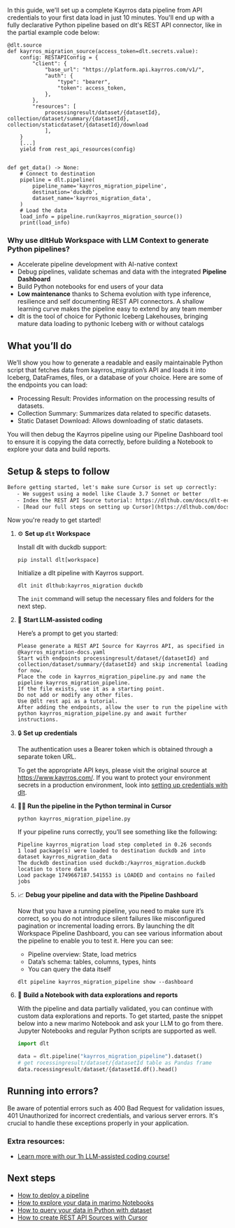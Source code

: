 In this guide, we'll set up a complete Kayrros data pipeline from API credentials to your first data load in just 10 minutes. You'll end up with a fully declarative Python pipeline based on dlt's REST API connector, like in the partial example code below:

```python-outcome
@dlt.source
def kayrros_migration_source(access_token=dlt.secrets.value):
    config: RESTAPIConfig = {
        "client": {
            "base_url": "https://platform.api.kayrros.com/v1/",
            "auth": {
                "type": "bearer",
                "token": access_token,
            },
        },
        "resources": [
            processingresult/dataset/{datasetId}, collection/dataset/summary/{datasetId}, collection/staticdataset/{datasetId}/download
            ],
    }
    [...]
    yield from rest_api_resources(config)


def get_data() -> None:
    # Connect to destination
    pipeline = dlt.pipeline(
        pipeline_name='kayrros_migration_pipeline',
        destination='duckdb',
        dataset_name='kayrros_migration_data', 
    )
    # Load the data
    load_info = pipeline.run(kayrros_migration_source())
    print(load_info) 
```

### Why use dltHub Workspace with LLM Context to generate Python pipelines?

- Accelerate pipeline development with AI-native context
- Debug pipelines, validate schemas and data with the integrated **Pipeline Dashboard**
- Build Python notebooks for end users of your data
- **Low maintenance** thanks to Schema evolution with type inference, resilience and self documenting REST API connectors. A shallow learning curve makes the pipeline easy to extend by any team member
- dlt is the tool of choice for Pythonic Iceberg Lakehouses, bringing mature data loading to pythonic Iceberg with or without catalogs

## What you’ll do

We’ll show you how to generate a readable and easily maintainable Python script that fetches data from kayrros_migration’s API and loads it into Iceberg, DataFrames, files, or a database of your choice. Here are some of the endpoints you can load:

- Processing Result: Provides information on the processing results of datasets.
- Collection Summary: Summarizes data related to specific datasets.
- Static Dataset Download: Allows downloading of static datasets.

You will then debug the Kayrros pipeline using our Pipeline Dashboard tool to ensure it is copying the data correctly, before building a Notebook to explore your data and build reports.

## Setup & steps to follow

```default
Before getting started, let's make sure Cursor is set up correctly:
   - We suggest using a model like Claude 3.7 Sonnet or better
   - Index the REST API Source tutorial: https://dlthub.com/docs/dlt-ecosystem/verified-sources/rest_api/ and add it to context as **@dlt rest api**
   - [Read our full steps on setting up Cursor](https://dlthub.com/docs/dlt-ecosystem/llm-tooling/cursor-restapi#23-configuring-cursor-with-documentation)
```

Now you're ready to get started!

1. ⚙️ **Set up `dlt` Workspace**
    
    Install dlt with duckdb support:
    ```shell
    pip install dlt[workspace]
    ```

    Initialize a dlt pipeline with Kayrros support.
    ```shell
    dlt init dlthub:kayrros_migration duckdb
    ```

    The `init` command will setup the necessary files and folders for the next step.
    
2. 🤠 **Start LLM-assisted coding**
    
    Here’s a prompt to get you started:
    
    ```prompt
    Please generate a REST API Source for Kayrros API, as specified in @kayrros_migration-docs.yaml 
    Start with endpoints processingresult/dataset/{datasetId} and collection/dataset/summary/{datasetId} and skip incremental loading for now. 
    Place the code in kayrros_migration_pipeline.py and name the pipeline kayrros_migration_pipeline. 
    If the file exists, use it as a starting point. 
    Do not add or modify any other files. 
    Use @dlt rest api as a tutorial. 
    After adding the endpoints, allow the user to run the pipeline with python kayrros_migration_pipeline.py and await further instructions.
    ```

    
3. 🔒 **Set up credentials** 
    
    The authentication uses a Bearer token which is obtained through a separate token URL.
    
    To get the appropriate API keys, please visit the original source at https://www.kayrros.com/.
    If you want to protect your environment secrets in a production environment, look into [setting up credentials with dlt](https://dlthub.com/docs/walkthroughs/add_credentials).
    
4. 🏃‍♀️ **Run the pipeline in the Python terminal in Cursor**
    
    ```shell
    python kayrros_migration_pipeline.py
    ```
    
    If your pipeline runs correctly, you’ll see something like the following:
    
    ```shell
    Pipeline kayrros_migration load step completed in 0.26 seconds
    1 load package(s) were loaded to destination duckdb and into dataset kayrros_migration_data
    The duckdb destination used duckdb:/kayrros_migration.duckdb location to store data
    Load package 1749667187.541553 is LOADED and contains no failed jobs
    ```
    
5. 📈 **Debug your pipeline and data with the Pipeline Dashboard**

    Now that you have a running pipeline, you need to make sure it’s correct, so you do not introduce silent failures like misconfigured pagination or incremental loading errors. By launching the dlt Workspace Pipeline Dashboard, you can see various information about the pipeline to enable you to test it. Here you can see:
    - Pipeline overview: State, load metrics
    - Data’s schema: tables, columns, types, hints
    - You can query the data itself
    
    ```shell
    dlt pipeline kayrros_migration_pipeline show --dashboard
    ```
    
6. 🐍 **Build a Notebook with data explorations and reports**

    With the pipeline and data partially validated, you can continue with custom data explorations and reports. To get started, paste the snippet below into a new marimo Notebook and ask your LLM to go from there. Jupyter Notebooks and regular Python scripts are supported as well.

    
    ```python
    import dlt

   data = dlt.pipeline("kayrros_migration_pipeline").dataset()
   # get rocessingresult/dataset/{datasetId table as Pandas frame
   data.rocessingresult/dataset/{datasetId.df().head()
    ```

## Running into errors?

Be aware of potential errors such as 400 Bad Request for validation issues, 401 Unauthorized for incorrect credentials, and various server errors. It's crucial to handle these exceptions properly in your application.

### Extra resources:

- [Learn more with our 1h LLM-assisted coding course!](https://www.youtube.com/watch?v=GGid70rnJuM)

## Next steps

- [How to deploy a pipeline](https://dlthub.com/docs/walkthroughs/deploy-a-pipeline)
- [How to explore your data in marimo Notebooks](https://dlthub.com/docs/general-usage/dataset-access/marimo)
- [How to query your data in Python with dataset](https://dlthub.com/docs/general-usage/dataset-access/dataset)
- [How to create REST API Sources with Cursor](https://dlthub.com/docs/dlt-ecosystem/llm-tooling/cursor-restapi)